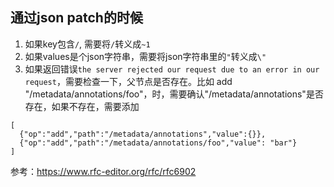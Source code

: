 ## 通过json patch的时候
1. 如果key包含`/`, 需要将`/`转义成`~1`
2. 如果values是个json字符串，需要将json字符串里的`"`转义成`\"`
3. 如果返回错误`the server rejected our request due to an error in our request`，需要检查一下，父节点是否存在。比如 add "/metadata/annotations/foo"，时，需要确认"/metadata/annotations"是否存在，如果不存在，需要添加
```
[
  {"op":"add","path":"/metadata/annotations","value":{}},
  {"op":"add","path":"/metadata/annotations/foo","value": "bar"}
]
```

参考：https://www.rfc-editor.org/rfc/rfc6902
